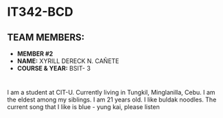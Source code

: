 # IT342-BCD

## TEAM MEMBERS:
- **MEMBER #2**
- **NAME:** XYRILL DERECK N. CAÑETE
- **COURSE & YEAR:** BSIT- 3

# <short description>
I am a student at CIT-U. Currently living in Tungkil, Minglanilla, Cebu. I am the eldest among my siblings. I am 21 years old. I like buldak noodles.
The current song that I like is blue - yung kai, please listen